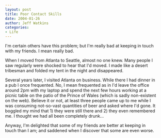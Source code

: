 ```yaml
---
layout: post
title: Poor Contact Skills
date: 2004-01-26
author: Jeff Watkins
categories:
- Life
---
```


I'm certain others have this problem; but I'm really bad at keeping in touch with my friends. I mean really bad.

When I moved from Atlanta to Seattle, almost no one knew. Many people I saw regularly were shocked to hear that I'd moved. I made like a desert tribesman and folded my tent in the night and disappeared.

Several years later, I visited Atlanta on business. While there I had dinner in a pub I once frequented. No, I mean frequented as in I'd leave the office around 2pm with my laptop and spend the next few hours working at a picnic table on the patio of the Prince of Wales (which is sadly non-existent on the web). Believe it or not, at least three people came up to me while I was consuming not-so-vast quantities of beer and asked where I'd gone. It boggled my mind that 1) they were still there and 2) they even remembered me. I thought we had all been completely drunk...

Anyway, I'm delighted that some of my friends are better at keeping in touch than I am; and saddened when I discover that some are even worse.